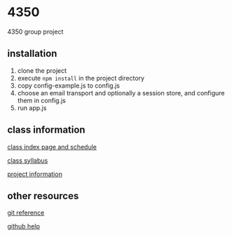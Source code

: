 # 4350
4350 group project

## installation

1. clone the project
2. execute `npm install` in the project directory
3. copy config-example.js to config.js
4. choose an email transport and optionally a session store, and configure them in config.js
5. run app.js

## class information

[class index page and schedule](http://grid.cs.gsu.edu/~ncasturi1/SWEFall2016/index.htm)

[class syllabus](http://grid.cs.gsu.edu/~ncasturi1/SWEFall2016/CSc4350_syllabus.htm)

[project information](http://grid.cs.gsu.edu/~ncasturi1/SWEFall2016/sweprjindex.html)

## other resources

[git reference](https://git-scm.com/book/en/v2)

[github help](https://help.github.com/)
